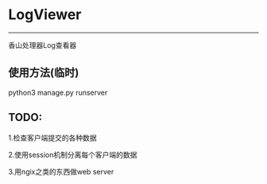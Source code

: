 # LogViewer
------------------------------
香山处理器Log查看器

## 使用方法(临时)

python3 manage.py runserver

## TODO:

1.检查客户端提交的各种数据

2.使用session机制分离每个客户端的数据

3.用ngix之类的东西做web server